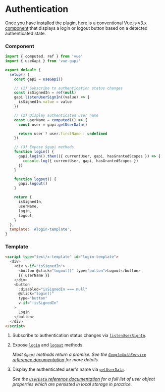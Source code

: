 # Authentication

Once you have [installed](/vue-gapi/#usage) the plugin, here is a conventional Vue.js v3.x [component](https://vuejs.org/guide/essentials/component-basics.html) that displays a login or logout button based on a detected authenticated state.

### Component

```js
import { computed, ref } from 'vue'
import { useGapi } from 'vue-gapi'

export default {
  setup() {
    const gapi = useGapi()

    // (1) Subscribe to authentication status changes
    const isSignedIn = ref(null)
    gapi.listenUserSignIn((value) => {
      isSignedIn.value = value
    })

    // (2) Display authenticated user name
    const userName = computed(() => {
      const user = gapi.getUserData()

      return user ? user.firstName : undefined
    })

    // (3) Expose $gapi methods
    function login() {
      gapi.login().then(({ currentUser, gapi, hasGrantedScopes }) => {
        console.log({ currentUser, gapi, hasGrantedScopes })
      })
    }

    function logout() {
      gapi.logout()
    }

    return {
      isSignedIn,
      userName,
      login,
      logout,
    }
  },
  template: '#login-template',
}
```

### Template

```html
<script type="text/x-template" id="login-template">
  <div>
    <div v-if="isSignedIn">
      <button @click="logout()" type="button">Logout</button>
      {{ userName }}
    </div>
    <button
      :disabled="isSignedIn === null"
      @click="login()"
      type="button"
      v-if="!isSignedIn"
    >
      Login
    </button>
  </div>
</script>
```

1. Subscribe to authentication status changes via [`listenUserSignIn`](/vue-gapi/reference/GoogleAuthService/__index__.html#listenusersignin-callback-⇒-promise-void).

1. Expose [`login`](/vue-gapi/reference/GoogleAuthService/__index__.html#login-options-⇒-promise-loginresponse) and [`logout`](/vue-gapi/reference/GoogleAuthService/__index__.html#logout-⇒-promise) methods.

   _Most `$gapi` methods return a promise. See the [`GoogleAuthService` reference documentation](/vue-gapi/reference/GoogleAuthService/__index__.html#googleauthservice) for more details._

1. Display the authenticated user's name via [`getUserData`](/vue-gapi/reference/GoogleAuthService/__index__.html#getuserdata-⇒-userdata-null).

   _See the [`UserData` reference documentation](/vue-gapi/reference/GoogleAuthService/__index__.html#userdata-object) for a full list of user object properties which are persisted in local storage in practice._
